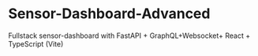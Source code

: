 # Sensor-Dashboard-Advanced
Fullstack sensor-dashboard with FastAPI + GraphQL+Websocket+ React + TypeScript (Vite)
